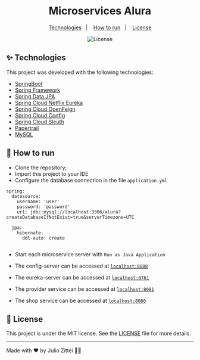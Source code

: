 <h1 align="center">Microservices Alura</h1>

<p align="center">
  <a href="#-technologies">Technologies</a>&nbsp;&nbsp;&nbsp;|&nbsp;&nbsp;&nbsp;
  <a href="#-how-to-run">How to run</a>&nbsp;&nbsp;&nbsp;|&nbsp;&nbsp;&nbsp;
  <a href="#-license">License</a>
</p>

<p align="center">
  <img alt="License" src="https://img.shields.io/static/v1?label=license&message=MIT&color=8257E5&labelColor=000000">
</p>

## ✨ Technologies

This project was developed with the following technologies:

- [SpringBoot](https://spring.io/projects/spring-boot)
- [Spring Framework](https://spring.io/projects/spring-framework)
- [Spring Data JPA](https://spring.io/projects/spring-data-jpa)
- [Spring Cloud Netflix Eureka](https://spring.io/projects/spring-cloud-netflix)
- [Spring Cloud OpenFeign](https://spring.io/projects/spring-cloud-openfeign)
- [Spring Cloud Config](https://spring.io/projects/spring-cloud-config)
- [Spring Cloud Sleuth](https://spring.io/projects/spring-cloud-config)
- [Papertrail](https://www.papertrail.com/)
- [MySQL](https://www.mysql.com/)

## 🚀 How to run

- Clone the repository;
- Import this project to your IDE
- Configure the database connection in the file `application.yml`

```
spring:
  datasource:
    username: 'user'
    password: 'password'
    url: jdbc:mysql://localhost:3306/alura?createDatabaseIfNotExist=true&serverTimezone=UTC

  jpa:
    hibernate:
      ddl-auto: create
    
```

- Start each microservice server with `Run as Java Application`

- The config-server can be accessed at [`localhost:8888`](http://localhost:8888/provider/default)
- The eureka-server can be accessed at [`localhost:8761`](http://localhost:8761/eureka/apps)
- The provider service can be accessed at [`localhost:8081`](http://localhost:8081/info/{state})
- The shop service can be accessed at [`localhost:8080`](http://localhost:8080/shop)

## 📄 License

This project is under the MIT license. See the [LICENSE](LICENSE) file for more details.

---

Made with ♥ by Julio Zittei 👋🏻
